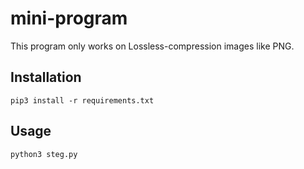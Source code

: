 # mini-program


This program only works on Lossless-compression images like PNG.

## Installation
```pip3 install -r requirements.txt ```

## Usage
```python3 steg.py ```
